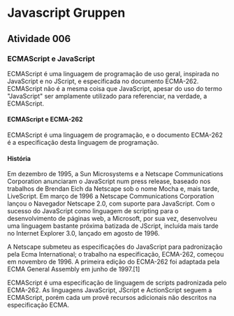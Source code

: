 # Javascript Gruppen

## Atividade 006

### ECMAScript e JavaScript

ECMAScript é uma linguagem de programação de uso geral, inspirada no JavaScript e no JScript, e especificada no documento ECMA-262. ECMAScript não é a mesma coisa que JavaScript, apesar do uso do termo "JavaScript" ser amplamente utilizado para referenciar, na verdade, a ECMAScript.

#### ECMAScript e ECMA-262

ECMAScript é uma linguagem de programação, e o documento ECMA-262 é a especificação desta linguagem de programação.

#### História

Em dezembro de 1995, a Sun Microsystems e a Netscape Communications Corporation anunciaram o JavaScript num press release, baseado nos trabalhos de Brendan Eich da Netscape sob o nome Mocha e, mais tarde, LiveScript. Em março de 1996 a Netscape Communications Corporation lançou o Navegador Netscape 2.0, com suporte para JavaScript. Com o sucesso do JavaScript como linguagem de scripting para o desenvolvimento de páginas web, a Microsoft, por sua vez, desenvolveu uma linguagem bastante próxima batizada de JScript, incluída mais tarde no Internet Explorer 3.0, lançado em agosto de 1996.

A Netscape submeteu as especificações do JavaScript para padronização pela Ecma International; o trabalho na especificação, ECMA-262, começou em novembro de 1996. A primeira edição do ECMA-262 foi adaptada pela ECMA General Assembly em junho de 1997.[1]

ECMAScript é uma especificação de linguagem de scripts padronizada pelo ECMA-262. As linguagens JavaScript, JScript e ActionScript seguem a ECMAScript, porém cada um provê recursos adicionais não descritos na especificação ECMA.